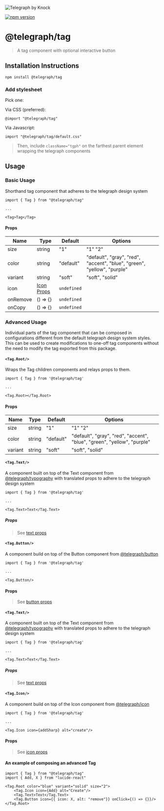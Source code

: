 ![Telegraph by Knock](https://github.com/knocklabs/telegraph/assets/29106675/9b5022e3-b02c-4582-ba57-3d6171e45e44)

[![npm version](https://img.shields.io/npm/v/@telegraph/tag.svg)](https://www.npmjs.com/package/@telegraph/tag)

# @telegraph/tag

> A tag component with optional interactive button

## Installation Instructions

```
npm install @telegraph/tag
```

### Add stylesheet

Pick one:

Via CSS (preferred):

```
@import "@telegraph/tag"
```

Via Javascript:

```
import "@telegraph/tag/default.css"
```

> Then, include `className="tgph"` on the farthest parent element wrapping the telegraph components

## Usage

### Basic Usage

Shorthand tag component that adheres to the telegraph design system

```
import { Tag } from "@telegraph/tag"

...

<Tag>Tag</Tag>
```

#### Props

| Name     | Type                                                                               | Default     | Options                                                                 |
| -------- | ---------------------------------------------------------------------------------- | ----------- | ----------------------------------------------------------------------- |
| size     | string                                                                             | "1"         | "1" "2"                                                                 |
| color    | string                                                                             | "default"   | "default", "gray", "red", "accent", "blue", "green", "yellow", "purple" |
| variant  | string                                                                             | "soft"      | "soft", "solid"                                                         |
| icon     | [Icon Props](https://github.com/knocklabs/telegraph/tree/main/packages/icon#props) | `undefined` |                                                                         |
| onRemove | () => {}                                                                           | `undefined` |                                                                         |
| onCopy   | () => {}                                                                           | `undefined` |                                                                         |

### Advanced Usage

Individual parts of the tag component that can be composed in configurations different from the default telegraph design system styles. This can be used to create modifications to one-off tag components without the need to modify the tag exported from this package.

#### `<Tag.Root/>`

Wraps the Tag children components and relays props to them.

```
import { Tag } from '@telegraph/tag'

...

<Tag.Root></Tag.Root>
```

#### Props

| Name    | Type   | Default   | Options                                                                 |
| ------- | ------ | --------- | ----------------------------------------------------------------------- |
| size    | string | "1"       | "1" "2"                                                                 |
| color   | string | "default" | "default", "gray", "red", "accent", "blue", "green", "yellow", "purple" |
| variant | string | "soft"    | "soft", "solid"                                                         |

#### `<Tag.Text/>`

A component built on top of the Text component from [@telegraph/typography](https://github.com/knocklabs/telegraph/tree/main/packages/typography) with translated props to adhere to the telegraph design system

```
import { Tag } from '@telegraph/tag'

...

<Tag.Text>Text</Tag.Text>
```

##### Props

> See [text props](https://github.com/knocklabs/telegraph/tree/main/packages/typography)

#### `<Tag.Button/>`

A component build on top of the Button component from [@telegraph/button](https://github.com/knocklabs/telegraph/tree/main/packages/button)

```
import { Tag } from '@telegraph/tag'

...

<Tag.Button/>
```

#### Props

> See [button props](https://github.com/knocklabs/telegraph/tree/main/packages/icon#props)

#### `<Tag.Text/>`

A component built on top of the Text component from [@telegraph/typography](https://github.com/knocklabs/telegraph/tree/main/packages/typography) with translated props to adhere to the telegraph design system

```
import { Tag } from '@telegraph/tag'

...

<Tag.Text>Text</Tag.Text>
```

##### Props

> See [text props](https://github.com/knocklabs/telegraph/tree/main/packages/typography)

#### `<Tag.Icon/>`

A component build on top of the Icon component from [@telegraph/icon](https://github.com/knocklabs/telegraph/tree/main/packages/icon)

```
import { Tag } from '@telegraph/tag'

...

<Tag.Icon icon={addSharp} alt="create"/>
```

#### Props

> See [icon props](https://github.com/knocklabs/telegraph/tree/main/packages/icon)

#### An example of composing an advanced Tag

```
import { Tag } from "@telegraph/tag"
import { Add, X } from "lucide-react"

<Tag.Root color="blue" variant="solid" size="2">
    <Tag.Icon icon={Add} alt="Create"/>
    <Tag.Text>Text</Tag.Text>
    <Tag.Button icon={{ icon: X, alt: "remove"}} onClick={() => {}}/>
</Tag.Root>
```
